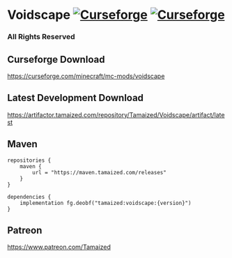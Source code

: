 # Voidscape [![Curseforge](http://cf.way2muchnoise.eu/full_251730_downloads.svg)](https://curseforge.com/minecraft/mc-mods/voidscape) [![Curseforge](http://cf.way2muchnoise.eu/versions/For%20MC_251730_all.svg)](https://curseforge.com/minecraft/mc-mods/voidscape)

### All Rights Reserved

## Curseforge Download
https://curseforge.com/minecraft/mc-mods/voidscape

## Latest Development Download
https://artifactor.tamaized.com/repository/Tamaized/Voidscape/artifact/latest

## Maven
```
repositories {
    maven {
        url = "https://maven.tamaized.com/releases"
    }
}

dependencies {
    implementation fg.deobf("tamaized:voidscape:{version}")
}
```

## Patreon
https://www.patreon.com/Tamaized
